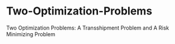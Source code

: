 # Two-Optimization-Problems
Two Optimization Problems: A Transshipment Problem and A Risk Minimizing Problem
